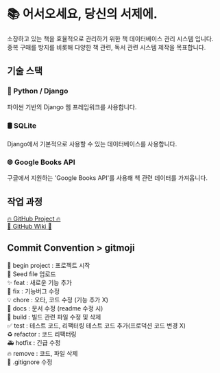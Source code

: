 # 📚 어서오세요, 당신의 서제에.
소장하고 있는 책을 효율적으로 관리하기 위한 책 데이터베이스 관리 시스템 입니다.  
중복 구매를 방지를 비롯해 다양한 책 관련, 독서 관련 시스템 제작을 목표합니다.  

## 기술 스택
### 🐍 Python / Django
파이썬 기반의 Django 웹 프레임워크를 사용합니다.
### 🛢️ SQLite
Django에서 기본적으로 사용할 수 있는 데이터베이스를 사용합니다.
### 🌐 Google Books API
구글에서 지원하는 'Google Books API'를 사용해 책 관련 데이터를 가져옵니다.

## 작업 과정
[🔥 GitHub Project 🔥](https://github.com/orgs/passion-class/projects/1/views/2)  
[📓 GitHub Wiki 📓](https://github.com/passion-class/book-archive/wiki)

## Commit Convention > gitmoji
🎉 begin project : 프로젝트 시작  
🌱 Seed file 업로드  
✨ feat : 새로운 기능 추가  
🐛 fix : 기능버그 수정  
💡 chore : 오타, 코드 수정 (기능 추가 X)  
📝 docs : 문서 수정 (readme 수정 시)  
🚚 build : 빌드 관련 파일 수정 및 삭제  
✅ test : 테스트 코드, 리팩터링 테스트 코드 추가(프로덕션 코드 변경 X)  
♻️ refactor : 코드 리팩터링  
🚑 hotfix : 긴급 수정  
🔥 remove : 코드, 파일 삭제  
🙈 .gitignore 수정  
